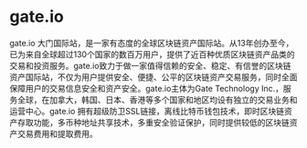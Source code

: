 # gate.io

gate.io 大门国际站，是一家有态度的全球区块链资产国际站。从13年创办至今，已为来自全球超过130个国家的数百万用户，提供了近百种优质区块链资产品类的交易和投资服务。gate.io致力于做一家值得信赖的安全、稳定、有信誉的区块链资产国际站，不仅为用户提供安全、便捷、公平的区块链资产交易服务，同时全面保障用户的交易信息安全和资产安全。gate.io主体为Gate Technology Inc.，服务全球，在加拿大，韩国、日本、香港等多个国家和地区均设有独立的交易业务和运营中心。gate.io 拥有超级防卫SSL链接，离线比特币钱包技术，即时区块链资产存取功能，多币种地址共享技术，多重安全验证保护，同时提供较低的区块链资产交易费用和提取费用。


